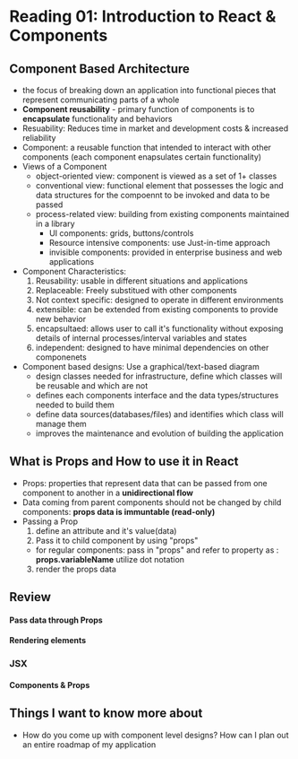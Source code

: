 # Reading 01: Introduction to React & Components

## Component Based Architecture
- the focus of breaking down an application into functional pieces that represent communicating parts of a whole
- **Component reusability** - primary function of components is to **encapsulate** functionality and behaviors
- Resuability: Reduces time in market and development costs & increased reliability 
- Component: a reusable function that intended to interact with other components (each component enapsulates certain functionality) 
- Views of a Component
  - object-oriented view: component is viewed as a set of 1+ classes
  - conventional view: functional element that possesses the logic and data structures for the compoennt to be invoked and data to be passed 
  - process-related view: building from existing components maintained in a library 
    - UI components: grids, buttons/controls
    - Resource intensive components: use Just-in-time approach
    - invisible components: provided in enterprise business and web applications 
- Component Characteristics: 
  1. Reusability: usable in different situations and applications
  2. Replaceable: Freely substitued with other components
  3. Not context specific: designed to operate in different environments
  4. extensible: can be extended from existing components to provide new behavior
  5. encapsultaed: allows user to call it's functionality without exposing details of internal processes/interval variables and states
  6. independent: designed to have minimal dependencies on other componenets
- Component based designs: Use a graphical/text-based diagram
  - design classes needed for infrastructure, define which classes will be reusable and which are not
  - defines each components interface and the data types/structures needed to build them
  - define data sources(databases/files) and identifies which class will manage them
  - improves the maintenance and evolution of building the application

## What is Props and How to use it in React
- Props: properties that represent data that can be passed from one component to another in a **unidirectional flow**
- Data coming from parent components should not be changed by child components: **props data is immuntable (read-only)**
- Passing a Prop
  1. define an attribute and it's value(data)
  2. Pass it to child component by using "props"
    - for regular components: pass in "props" and refer to property as : **props.variableName** utilize dot notation
  3. render the props data


## Review
#### Pass data through Props
#### Rendering elements
### JSX
#### Components & Props

## Things I want to know more about
- How do you come up with component level designs? How can I plan out an entire roadmap of my application 
